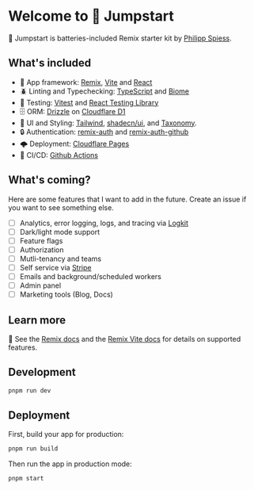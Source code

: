 # Welcome to 🔋 Jumpstart

🔋 Jumpstart is batteries-included Remix starter kit by [Philipp Spiess](https://spiess.dev).

## What's included

- 🧱 App framework: [Remix](https://remix.run), [Vite](https://vitejs.dev) and [React](https://reactjs.org)
- 🪲 Linting and Typechecking: [TypeScript](https://www.typescriptlang.org) and [Biome](https://biomejs.dev/)
- 🔬 Testing: [Vitest](https://vitest.dev) and [React Testing Library](https://testing-library.com)
- 🗄️ ORM: [Drizzle](https://orm.drizzle.team/) on [Cloudflare D1](https://developers.cloudflare.com/d1)
- 🎨 UI and Styling: [Tailwind](https://tailwindcss.com), [shadecn/ui](https://ui.shadcn.com), and [Taxonomy](https://tx.shadcn.com/).
- 🔒 Authentication: [remix-auth](https://github.com/sergiodxa/remix-auth) and [remix-auth-github](https://github.com/sergiodxa/remix-auth-github)
- 🌩️ Deployment: [Cloudflare Pages](https://pages.cloudflare.com)
- 🔄 CI/CD: [Github Actions](https://github.com/features/actions)

## What's coming?

Here are some features that I want to add in the future. Create an issue if you want to see something else.

- [ ] Analytics, error logging, logs, and tracing via [Logkit](https://logkit.co)
- [ ] Dark/light mode support
- [ ] Feature flags
- [ ] Authorization
- [ ] Mutli-tenancy and teams
- [ ] Self service via [Stripe](https://stripe.com)
- [ ] Emails and background/scheduled workers
- [ ] Admin panel
- [ ] Marketing tools (Blog, Docs)

## Learn more

📖 See the [Remix docs](https://remix.run/docs) and the [Remix Vite docs](https://remix.run/docs/en/main/future/vite) for details on supported features.

## Development

```bash
pnpm run dev
```

## Deployment

First, build your app for production:

```bash
pnpm run build
```

Then run the app in production mode:

```bash
pnpm start
```
